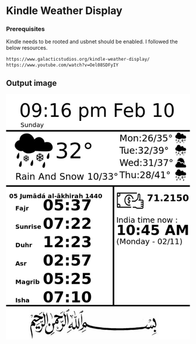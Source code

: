 # Kindle Weather Display

### Prerequisites
Kindle needs to be rooted and usbnet should be enabled. I followed the below resources.
```
https://www.galacticstudios.org/kindle-weather-display/
https://www.youtube.com/watch?v=Oel08SDFyIY
```


## Output image 

![alt text](https://github.com/rmazumder/kindledisplay/blob/master/weather-script-output-tme.png)


